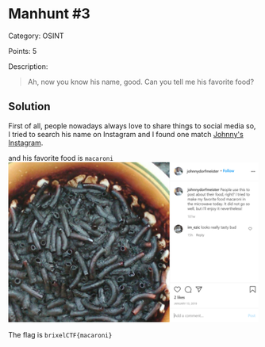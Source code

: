 # Manhunt #3

Category: OSINT

Points: 5

Description:

> Ah, now you know his name, good. Can you tell me his favorite food?

## Solution

First of all, people nowadays always love to share things to social media so, I tried to search his name on Instagram and I found one match  [Johnny's Instagram](https://www.instagram.com/johnnydorfmeister/). 

and his favorite food is `macaroni`
![instagram](files/ig.PNG)

The flag is `brixelCTF{macaroni}`


